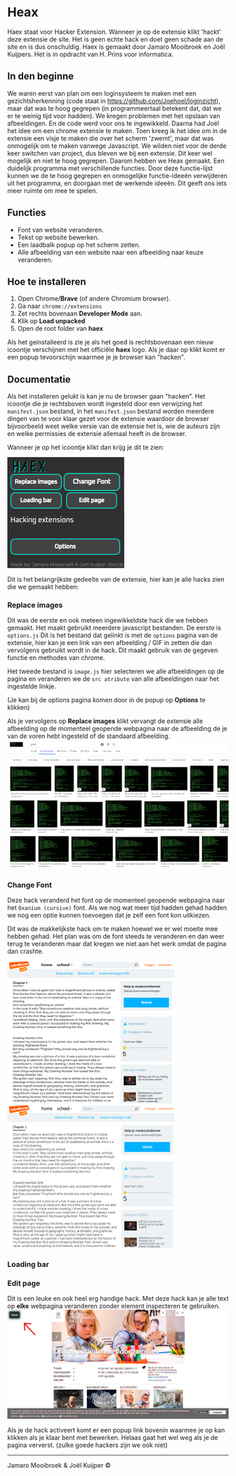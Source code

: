 # Heax

Haex staat voor Hacker Extension. Wanneer je op de extensie klikt 'hackt' deze extensie de site. Het is geen echte hack en doet geen schade aan de site en is dus onschuldig.
Haex is gemaakt door Jamaro Mooibroek en Joël Kuijpers. Het is in opdracht van H. Prins voor informatica.

## In den beginne

We waren eerst van plan om een loginsysteem te maken met een gezichtsherkenning (code staat in https://github.com/Joehoel/loginzicht), maar dat was te hoog gegrepen (in programmeertaal betekent dat, dat we er te weinig tijd voor hadden). We kregen problemen met het opslaan van afbeeldingen. En de code werd voor ons te ingewikkeld. Daarna had Joël het idee om een chrome extensie te maken. Toen kreeg ik het idee om in de extensie een visje te maken die over het scherm 'zwemt', maar dat was onmogelijk om te maken vanwege Javascript. We wilden niet voor de derde keer switchen van project, dus bleven we bij een extensie. Dit keer wel mogelijk en niet te hoog gegrepen.
Daarom hebben we Heax gemaakt. Een duidelijk programma met verschillende functies. Door deze functie-lijst kunnen we de te hoog gegrepen en onmogelijke functie-ideeën verwijderen uit het programma, en doorgaan met de werkende ideeën. Dit geeft ons iets meer ruimte om mee te spelen.

## Functies

- Font van website veranderen.
- Tekst op website bewerken.
- Een laadbalk popup op het scherm zetten.
- Alle afbeelding van een website naar een afbeelding naar keuze veranderen.

## Hoe te installeren

1. Open Chrome/**Brave** (of andere Chromium browser).
2. Ga naar `chrome://extensions`
3. Zet rechts bovenaan **Developer Mode** aan.
4. Klik op **Load unpacked**
5. Open de root folder van **haex**

Als het geinstalleerd is zie je als het goed is rechtsbovenaan een nieuw icoontje verschijnen met het officiële **haex** logo. Als je daar op klikt komt er een popup tevoorschijn waarmee je je browser kan "hacken".

## Documentatie

Als het installeren gelukt is kan je nu de browser gaan "hacken". Het icoontje die je rechtsboven wordt ingesteld door een verwijzing het `manifest.json` bestand, in het `manifest.json` bestand worden meerdere dingen van te voor klaar gezet voor de extensie waardoor de browser bijvoorbeeld weet welke versie van de extensie het is, wie de auteurs zijn en welke permissies de extensie allemaal heeft in de browser.

Wanneer je op het icoontje klikt dan krijg je dit te zien:

![Popup](https://raw.githubusercontent.com/Joehoel/haex/master/src/assets/documentation/popup.png)

Dit is het belangrijkste gedeelte van de extensie, hier kan je alle hacks zien die we gemaakt hebben:

### Replace images

Dit was de eerste en ook meteen ingewikkeldste hack die we hebben gemaakt. Het maakt gebruikt meerdere javascript bestanden. De eerste is `options.js` Dit is het bestand dat gelinkt is met de `options` pagina van de extensie, hier kan je een link van een afbeelding / GIF in zetten die dan vervolgens gebruikt wordt in de hack. Dit maakt gebruik van de gegeven functie en methodes van chrome.

Het tweede bestand is `image.js` hier selecteren we alle afbeeldingen op de pagina en veranderen we de `src atribute` van alle afbeeldingen naar het ingestelde linkje.

(Je kan bij de options pagina komen door in de popup op **Options** te klikken)

Als je vervolgens op **Replace images** klikt vervangt de extensie alle afbeelding op de momenteel geopende webpagina naar de afbeelding de je van de voren hebt ingesteld of de standaard afbeelding.
![Image hack](https://raw.githubusercontent.com/Joehoel/haex/master/src/assets/documentation/image-hack.png)

### Change Font

Deze hack veranderd het font op de momenteel geopende webpagina naar het `Oxanium (cursive)` font. Als we nog wat meer tijd hadden gehad hadden we nog een optie kunnen toevoegen dat je zelf een font kon uitkiezen.

Dit was de makkelijkste hack om te maken hoewel we er wel moeite mee hebben gehad. Het plan was om de font steeds te veranderen en dan weer terug te veranderen maar dat kregen we niet aan het werk omdat de pagina dan crashte.

<img src="https://raw.githubusercontent.com/Joehoel/haex/master/src/assets/documentation/before.png" alt="after" width="380"/><img src="https://raw.githubusercontent.com/Joehoel/haex/master/src/assets/documentation/after.png" alt="after" width="380"/>

### Loading bar

### Edit page

Dit is een leuke en ook heel erg handige hack. Met deze hack kan je alle text op **elke** webpagina veranderen zonder element inspecteren te gebruiken.
![Edit](https://raw.githubusercontent.com/Joehoel/haex/master/src/assets/documentation/edit.png)

Als je de hack activeert komt er een popup link bovenin waarmee je op kan klikken als je klaar bent met bewerken. Helaas gaat het wel weg als je de pagina ververst. (zulke goede hackers zijn we ook niet)

---

Jamaro Mooibroek & Joël Kuijper ©
